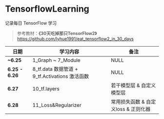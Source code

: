 <!-- #region -->
# TensorflowLearning


记录每日 TensorFlow 学习 
> 参考教材：**《30天吃掉那只TensorFlow2》** https://github.com/lyhue1991/eat_tensorflow2_in_30_days



| 日期            | 学习内容                                       | 备注                                 |
| --------------- | ---------------------------------------------- | ------------------------------------ |
| **~6.25**       | 1_Graph ~ 7_Module                             | NULL                                 |
| **6.25 - 6.26** | 8_tf.data 数据管道 + 9_tf.Activations 激活函数 | NULL                                 |
| **6.27**        | 10_tf.layers                                   | 若干模型层 & 自定义模型层            |
| **6.28**        | 11_Loss&Regularizer                            | 常用损失函数 & 自定义loss & 正则化器 |





<!-- #endregion -->
